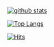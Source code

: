 [![github stats](https://github-readme-stats.vercel.app/api?username=geunu97)](https://github.com/anuraghazra/github-readme-stats)

[![Top Langs](https://github-readme-stats.vercel.app/api/top-langs/?username=geunu97&layout=default)](https://github.com/geunu97/github-readme-stats)


[![Hits](https://hits.seeyoufarm.com/api/count/incr/badge.svg?url=https%3A%2F%2Fgithub.com%2Fgeunu97&count_bg=%23F9F5F5&title_bg=%238BD8E5&icon=microsoftedge.svg&icon_color=%23E7E7E7&title=hits&edge_flat=false)](https://hits.seeyoufarm.com)
